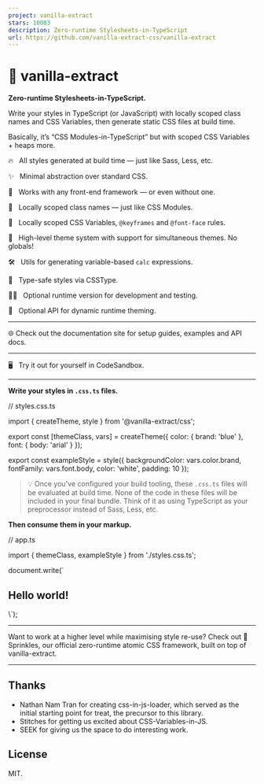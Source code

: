 ```yaml
---
project: vanilla-extract
stars: 10083
description: Zero-runtime Stylesheets-in-TypeScript
url: https://github.com/vanilla-extract-css/vanilla-extract
---
```


🧁 vanilla-extract
==================

**Zero-runtime Stylesheets-in-TypeScript.**

Write your styles in TypeScript (or JavaScript) with locally scoped class names and CSS Variables, then generate static CSS files at build time.

Basically, it’s “CSS Modules\-in-TypeScript” but with scoped CSS Variables + heaps more.

🔥   All styles generated at build time — just like Sass, Less, etc.

✨   Minimal abstraction over standard CSS.

🦄   Works with any front-end framework — or even without one.

🌳   Locally scoped class names — just like CSS Modules.

🚀   Locally scoped CSS Variables, `@keyframes` and `@font-face` rules.

🎨   High-level theme system with support for simultaneous themes. No globals!

🛠   Utils for generating variable-based `calc` expressions.

💪   Type-safe styles via CSSType.

🏃‍♂️   Optional runtime version for development and testing.

🙈   Optional API for dynamic runtime theming.

* * *

🌐 Check out the documentation site for setup guides, examples and API docs.

* * *

🖥   Try it out for yourself in CodeSandbox.

* * *

**Write your styles in `.css.ts` files.**

// styles.css.ts

import { createTheme, style } from '@vanilla-extract/css';

export const \[themeClass, vars\] \= createTheme({
  color: {
    brand: 'blue'
  },
  font: {
    body: 'arial'
  }
});

export const exampleStyle \= style({
  backgroundColor: vars.color.brand,
  fontFamily: vars.font.body,
  color: 'white',
  padding: 10
});

> 💡 Once you've configured your build tooling, these `.css.ts` files will be evaluated at build time. None of the code in these files will be included in your final bundle. Think of it as using TypeScript as your preprocessor instead of Sass, Less, etc.

**Then consume them in your markup.**

// app.ts

import { themeClass, exampleStyle } from './styles.css.ts';

document.write(\`
  <section class="${themeClass}">
    <h1 class="${exampleStyle}">Hello world!</h1>
  </section>
\`);

* * *

Want to work at a higher level while maximising style re-use? Check out 🍨 Sprinkles, our official zero-runtime atomic CSS framework, built on top of vanilla-extract.

* * *

Thanks
------

-   Nathan Nam Tran for creating css-in-js-loader, which served as the initial starting point for treat, the precursor to this library.
-   Stitches for getting us excited about CSS-Variables-in-JS.
-   SEEK for giving us the space to do interesting work.

License
-------

MIT.
